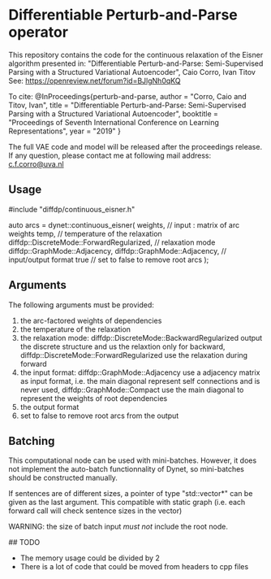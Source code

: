 # Differentiable Perturb-and-Parse operator

This repository contains the code for the continuous relaxation of the Eisner algorithm presented in:
"Differentiable Perturb-and-Parse: Semi-Supervised Parsing with a Structured Variational Autoencoder",
Caio Corro, Ivan Titov
See: https://openreview.net/forum?id=BJlgNh0qKQ

To cite:
@InProceedings{perturb-and-parse,
  author = "Corro, Caio and Titov, Ivan",
  title = "Differentiable Perturb-and-Parse: Semi-Supervised Parsing with a Structured Variational Autoencoder",
  booktitle = "Proceedings of Seventh International Conference on Learning Representations",
  year = "2019"
}

The full VAE code and model will be released after the proceedings release.
If any question, please contact me at following mail address: c.f.corro@uva.nl


## Usage

#include "diffdp/continuous_eisner.h"

auto arcs = dynet::continuous_eisner(
        weights, // input : matrix of arc weights
        temp, // temperature of the relaxation
        diffdp::DiscreteMode::ForwardRegularized, // relaxation mode
        diffdp::GraphMode::Adjacency, diffdp::GraphMode::Adjacency, // input/output format
        true // set to false to remove root arcs
);


## Arguments

The following arguments must be provided:
1. the arc-factored weights of dependencies
2. the temperature of the relaxation
3. the relaxation mode: diffdp::DiscreteMode::BackwardRegularized output the discrete structure and us
   the relaxtion only for backward, diffdp::DiscreteMode::ForwardRegularized use the relaxation during forward
4. the input format: diffdp::GraphMode::Adjacency use a adjacency matrix as input format, i.e. the main diagonal
   represent self connections and is never used, diffdp::GraphMode::Compact use the main diagonal to represent the weights
   of root dependencies
5. the output format
6. set to false to remove root arcs from the output


## Batching

This computational node can be used with mini-batches.
However, it does not implement the auto-batch functionnality of Dynet, so mini-batches should be constructed manually.

If sentences are of different sizes, a pointer of type "std::vector<unsigned>*" can be given as the last argument.
This compatible with static graph (i.e. each forward call will check sentence sizes in the vector)

WARNING: the size of batch input *must not* include the root node.

## TODO
- The memory usage could be divided by 2
- There is a lot of code that could be moved from headers to cpp files